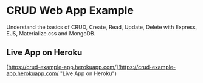 # CRUD Web App Example
 Understand the basics of CRUD, Create, Read, Update, Delete with Express, EJS, Materialize.css and MongoDB.

## Live App on Heroku
 [https://crud-example-app.herokuapp.com/](https://crud-example-app.herokuapp.com/ "Live App on Heroku")

